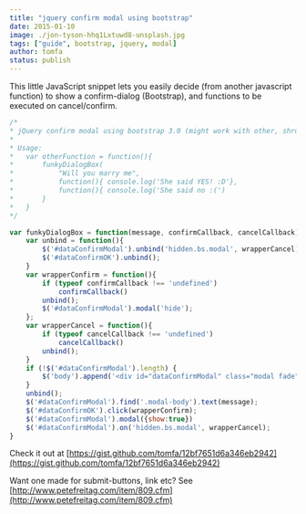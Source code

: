 ```yaml
---
title: "jquery confirm modal using bootstrap"
date: 2015-01-10
image: ./jon-tyson-hhq1Lxtuwd8-unsplash.jpg
tags: ["guide", bootstrap, jquery, modal]
author: tomfa
status: publish
---
```


This little JavaScript snippet lets you easily decide (from another javascript function) to show a confirm-dialog (Bootstrap), and functions to be executed on cancel/confirm. 

```javascript
/*
* jQuery confirm modal using bootstrap 3.0 (might work with other, shrug)
*
* Usage:
*   var otherFunction = function(){
*       funkyDialogBox(
*           "Will you marry me", 
*           function(){ console.log('She said YES! :D'}, 
*           function(){ console.log('She said no :(')
*       }
*   }
*/

var funkyDialogBox = function(message, confirmCallback, cancelCallback) {
    var unbind = function(){
        $('#dataConfirmModal').unbind('hidden.bs.modal', wrapperCancel);
        $('#dataConfirmOK').unbind();
    }
    var wrapperConfirm = function(){
        if (typeof confirmCallback !== 'undefined')
            confirmCallback()
        unbind();
        $('#dataConfirmModal').modal('hide');
    };
    var wrapperCancel = function(){
        if (typeof cancelCallback !== 'undefined')
            cancelCallback()
        unbind();
    }
    if (!$('#dataConfirmModal').length) {
        $('body').append('<div id="dataConfirmModal" class="modal fade"><div class="modal-dialog"><div class="modal-content"><div class="modal-header"><button type="button" class="close" data-dismiss="modal" aria-label="Close"><span aria-hidden="true&times;</span></button><h4 class="modal-title">Please Confimt</h4></div><div class="modal-body text-center"><p>Er du sikker?</p></div><div class="modal-footer"><button type="button" class="btn btn-default" data-dismiss="modal">Cancel</button><button type="button" id="dataConfirmOK" class="btn btn-primary">Confirm</button></div></div></div></div>');
    }
    unbind();
    $('#dataConfirmModal').find('.modal-body').text(message);
    $('#dataConfirmOK').click(wrapperConfirm);
    $('#dataConfirmModal').modal({show:true})
    $('#dataConfirmModal').on('hidden.bs.modal', wrapperCancel);
}
```

Check it out at [https://gist.github.com/tomfa/12bf7651d6a346eb2942](https://gist.github.com/tomfa/12bf7651d6a346eb2942) 


Want one made for submit-buttons, link etc? See [http://www.petefreitag.com/item/809.cfm](http://www.petefreitag.com/item/809.cfm)
